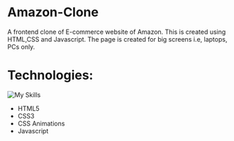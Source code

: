 # Amazon-Clone
A frontend clone of E-commerce website of Amazon. This is created using HTML,CSS and Javascript. The page is created for big screens i.e, laptops, PCs only.

# Technologies:
![My Skills](https://skillicons.dev/icons?i=html,css,javascript)
* HTML5
* CSS3
* CSS Animations
* Javascript


